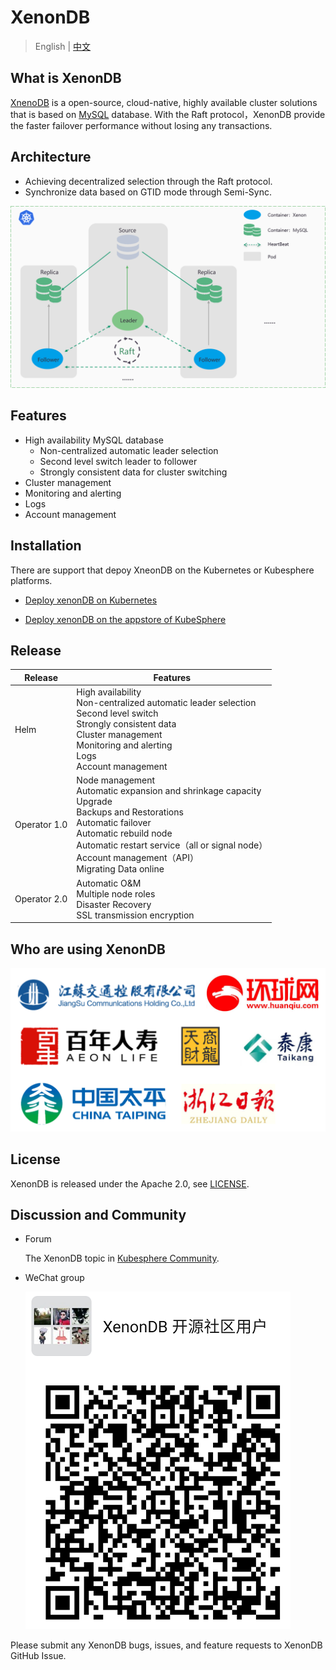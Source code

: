 
# XenonDB

> English | [中文](README_zh.md) 

## What is XenonDB

[XnenoDB](https://github.com/radondb/xenondb) is a open-source, cloud-native, highly available cluster solutions that is based on [MySQL](https://MySQL.org) database. With the Raft protocol，XenonDB provide the faster failover performance without losing any transactions. 

## Architecture

- Achieving decentralized selection through the Raft protocol.
- Synchronize data based on GTID mode through Semi-Sync.

![](docs/images/XenonDB_Architecture_1.png)

## Features

- High availability MySQL database
    - Non-centralized automatic leader selection
    - Second level switch leader to follower 
    - Strongly consistent data for cluster switching
- Cluster management
- Monitoring and alerting
- Logs
- Account management

## Installation

There are support that depoy XneonDB on the Kubernetes or Kubesphere platforms.

- [Deploy xenonDB on Kubernetes](docs/Kubernetes/deploy_xenondb_on_kubernetes.md) 

- [Deploy xenonDB on the appstore of KubeSphere](docs/KubeSphere/deploy_xenondb_on_kubesphere.md)

## Release

| Release | Features  |
|------|--------|
| Helm | High availability <br> Non-centralized automatic leader selection <br>  Second level switch <br> Strongly consistent data <br> Cluster management <br> Monitoring and alerting <br> Logs <br> Account management | 
| Operator 1.0 | Node management <br> Automatic expansion and shrinkage capacity <br> Upgrade <br> Backups and Restorations <br> Automatic failover <br> Automatic rebuild node <br> Automatic restart service（all or signal node）<br> Account management（API）<br> Migrating Data online | 
| Operator 2.0 | Automatic O&M <br> Multiple node roles <br> Disaster Recovery <br> SSL transmission encryption  | 

## Who are using XenonDB

![](docs/images/users.png)

## License

XenonDB is released under the Apache 2.0, see [LICENSE](./LICENSE).

## Discussion and Community

- Forum
  
  The XenonDB topic in [Kubesphere Community](https://github.com/kubesphere/community).

- WeChat group
   
   ![](docs/images/wechat_group.png)

Please submit any XenonDB bugs, issues, and feature requests to XenonDB GitHub Issue.
